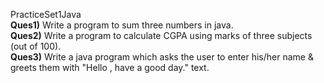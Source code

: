 PracticeSet1Java<br>
**Ques1)** Write a program to sum three numbers in java.<br>
**Ques2)** Write a program to calculate CGPA using marks of three subjects (out of 100).<br>
**Ques3)** Write a java program which asks the user to enter his/her name & greets them with "Hello <name>, have a good day." text.<br>
